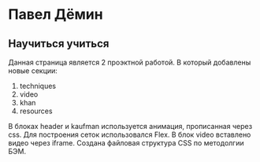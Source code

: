 # Павел Дёмин
## Научиться учиться

Данная страница является 2 проэктной работой. 
В который добавлены новые секции:
1. techniques
2. video
3. khan
4. resources

В блоках header и kaufman используется анимация, прописанная через css.
Для построения сеток использовался Flex.
В блок video вставлено видео через iframe.
Создана файловая структура CSS по методолгии БЭМ.